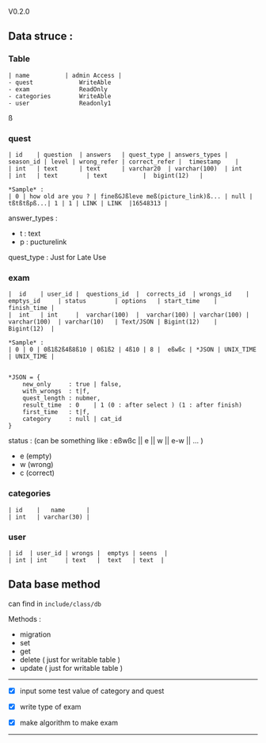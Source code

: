 V0.2.0

## Data struce :


### Table
```
| name          | admin Access |   
- quest             WriteAble
- exam              ReadOnly
- categories        WriteAble
- user              Readonly1
```

ß

### quest

```
| id    | question  | answers   | quest_type | answers_types | season_id | level | wrong_refer | correct_refer |  timestamp    |
| int   | text      | text      | varchar20  | varchar(100)  | int       | int   | text        | text          |  bigint(12)   |

*Sample* : 
| 0 | how old are you ? | fineßGJßleve meß(picture_link)ß... | null | tßtßtßpß...| 1 | 1 | LINK | LINK  |16548313 | 

```
answer_types : 
- t : text
- p : pucturelink 

quest_type : Just for Late Use



### exam

```
|  id    | user_id |  questions_id  |  corrects_id  | wrongs_id    | emptys_id     | status        | options   | start_time    |  finish_time |
|  int   | int     |  varchar(100)  |  varchar(100) | varchar(100) | varchar(100)  | varchar(10)   | Text/JSON | Bigint(12)    |  Bigint(12)  |

*Sample* : 
| 0 | 0 | 0ß1ß2ß4ß8ß10 | 0ß1ß2 | 4ß10 | 8 |  eßwßc | *JSON | UNIX_TIME | UNIX_TIME | 


*JSON = {
    new_only     : true | false,
    with_wrongs  : t|f,
    quest_length : nubmer,
    result_time  : 0    | 1 (0 : after select ) (1 : after finish)
    first_time   : t|f,
    category     : null | cat_id 
}
```

status : (can be something like : eßwßc || e || w || e-w || ... )
- e (empty)
- w (wrong)
- c (correct)


### categories

```
| id    |   name      |
| int   | varchar(30) |
```


### user

```
| id  | user_id | wrongs |  emptys | seens  | 
| int | int     | text   |  text   | text  |

```


## Data base method

can find in `include/class/db`

Methods : 
- migration
- set
- get
- delete ( just for writable table )
- update ( just for writable table )


---

- [x] input some test value of category and quest
- [x] write type of exam 
- [x] make algorithm to make exam



---

